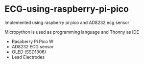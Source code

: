 # ECG-using-raspberry-pi-pico
Implemented using raspberry pi pico and AD8232 ecg sensor 

Micropython is used as programming language and Thonny as IDE
<ul>
      <li>Raspberry Pi Pico W</li>
      <li>AD8232 ECG sensor</li>
      <li>OLED (SSD1306)</li>
      <li>Lead Electrodes</li>
</ul>
